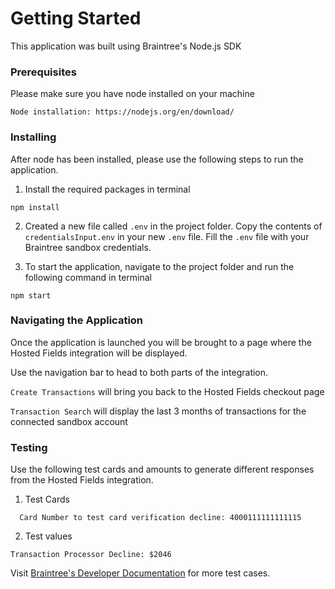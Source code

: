 # Getting Started

This application was built using Braintree's Node.js SDK

### Prerequisites

Please make sure you have node installed on your machine

```
Node installation: https://nodejs.org/en/download/
```

### Installing
After node has been installed, please use the following steps to run the application.

1. Install the required packages in terminal

```
npm install
```

2. Created a new file called `.env` in the project folder. Copy the contents of `credentialsInput.env` in your new `.env` file. Fill the `.env` file with your Braintree sandbox credentials.

3. To start the application, navigate to the project folder and run the following command in terminal

```
npm start
```
### Navigating the Application

Once the application is launched you will be brought to a page where the Hosted Fields integration will be displayed.

Use the navigation bar to head to both parts of the integration.

`Create Transactions` will bring you back to the Hosted Fields checkout page

`Transaction Search` will display the last 3 months of transactions for the connected sandbox account

### Testing

Use the following test cards and amounts to generate different responses from the Hosted Fields integration.

1. Test Cards

```Valid Card Number: 4111111111111111
  Card Number to test card verification decline: 4000111111111115
```
2. Test values
```
Transaction Processor Decline: $2046
```

Visit [Braintree's Developer Documentation](https://developers.braintreepayments.com/reference/general/testing/node) for more test cases.
